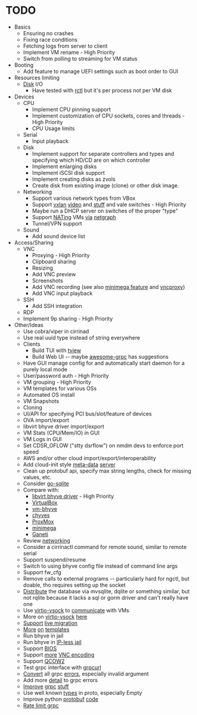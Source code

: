 
# TODO

* Basics
    * Ensuring no crashes
    * Fixing race conditions
    * Fetching logs from server to client
    * Implement VM rename - High Priority
    * Switch from polling to streaming for VM status
* Booting
    * Add feature to manage UEFI settings such as boot order to GUI
* Resources limiting
    * [Disk](https://arstechnica.com/gadgets/2020/02/how-fast-are-your-disks-find-out-the-open-source-way-with-fio/) I/O
        * Have tested with [rctl](https://man.freebsd.org/cgi/man.cgi?rctl) but it's per process not per VM disk
* Devices
    * CPU
        * Implement CPU pinning support
        * Implement customization of CPU sockets, cores and threads - High Priority
        * CPU Usage limits
    * Serial
        * Input playback
    * Disk
        * Implement support for separate controllers and types and specifying which HD/CD are on which controller
        * Implement enlarging disks
        * Implement iSCSI disk support
        * Implement creating disks as zvols
        * Create disk from existing image (clone) or other disk image.
    * Networking
        * Support various network types from VBox
        * Support [vxlan](https://www.bsdcan.org/2016/schedule/attachments/341_VXLAN_BSDCan2016.pdf) [video](https://www.youtube.com/watch?v=_1Ne_TgF3MQ) and [stuff](https://www.bsdcan.org/2016/schedule/events/715.en.html) and vale switches - High Priority
        * Maybe run a DHCP server on switches of the proper "type"
        * Support [NATing](https://github.com/zed-0xff/ng_sbinat) VMs [via](https://github.com/MonkWho/pfatt/blob/master/bin/pfatt.sh) [netgraph](https://reviews.freebsd.org/D23461)
        * Tunnel/VPN support
    * Sound
        * Add sound device list
* Access/Sharing
    * VNC
        * Proxying - High Priority
        * Clipboard sharing
        * Resizing
        * Add VNC preview
        * Screenshots
        * Add VNC recording (see also [minimega feature](https://minimega.org/articles/vnc.article)
          and [vncproxy](https://pkg.go.dev/github.com/amitbet/vncproxy))
        * Add VNC input playback
    * SSH
        * Add SSH integration
    * RDP
    * Implement 9p sharing - High Priority
* Other/Ideas
    * Use cobra/viper in cirrinad
    * Use real uuid type instead of string everywhere
    * Clients
        * Build TUI with [tview](https://github.com/rivo/tview)
        * Build Web UI -- maybe [awesome-grpc](https://github.com/grpc-ecosystem/awesome-grpc) has suggestions
    * Have GUI manage config for and automatically start daemon for a purely local mode
    * User/password auth - High Priority
    * VM grouping - High Priority
    * VM templates for various OSs
    * Automated OS install
    * VM Snapshots
    * Cloning
    * UI/API for specifying PCI bus/slot/feature of devices
    * OVA import/export
    * libvirt bhyve driver import/export
    * VM Stats (CPU/Mem/IO) in GUI
    * VM Logs in GUI
    * Set CDSR_OFLOW ("stty dsrflow") on nmdm devs to enforce port speed
    * AWS and/or other cloud import/export/interoperability
    * Add cloud-init
      style [meta-data](https://docs.openstack.org/nova/train/admin/metadata-service.html)
      [server](https://docs.tinkerbell.org/services/hegel/)
    * Clean up protobuf api, specify max string lengths, check for missing values, etc.
    * Consider [go-sqlite](https://github.com/glebarez/go-sqlite)
    * Compare with:
        * [libvirt bhyve driver](https://libvirt.org/drvbhyve.html) - High Priority
        * [VirtualBox](https://www.virtualbox.org/wiki/Documentation)
        * [vm-bhyve](https://github.com/churchers/vm-bhyve)
        * [chyves](http://chyves.org/)
        * [ProxMox](https://pve.proxmox.com/)
        * [minimega](https://minimega.org/)
        * [Ganeti](https://ganeti.org/)
    * Review [networking](https://freebsdfoundation.org/wp-content/uploads/2020/01/Arranging-Your-Virtual-Network-on-FreeBSD.pdf)
    * Consider a cirrinactl command for remote sound, similar to remote serial
    * Support suspend/resume
    * Switch to using bhyve config file instead of command line args
    * Support fw_cfg
    * Remove calls to external programs -- particularly hard for ngctl, but doable, tho requires setting up the socket
    * [Distribute](https://en.wikipedia.org/wiki/Distributed_SQL) the database via mvsqlite, dqlite or something similar, but not rqlite because it lacks a sql or gorm driver and can't really have one
    * Use [virtio-vsock](https://bugs.freebsd.org/bugzilla/show_bug.cgi?id=271793) to [communicate](https://github.com/linuxkit/virtsock) with VMs
    * More on [virtio-vsock](https://www.youtube.com/watch?v=LFqz-VZPhFE) [here](https://www.youtube.com/watch?v=_bYSQ68JPwE)
    * [Support](https://github.com/FreeBSD-UPB/freebsd-src/wiki/Virtual-Machine-Migration-using-bhyve) [live migration](https://lists.freebsd.org/archives/freebsd-virtualization/2023-June/001369.html)
    * [More](https://manpages.ubuntu.com/manpages/impish/man1/cloud-localds.1.html) [on](https://github.com/racingmars/vm-provision/blob/master/create.sh) [templates](https://www.youtube.com/watch?v=jxItb7iZyR0)
    * Run bhyve in jail
    * Run bhyve in [IP-less jail](https://bugs.freebsd.org/bugzilla/show_bug.cgi?id=273557)
    * Support [BIOS](https://www.gulbra.net/freebsd-bhyve/)
    * Support [more](https://github.com/freenas/libhyve-remote) [VNC encoding](https://reviews.freebsd.org/D11768)
    * Support [QCOW2](https://github.com/xcllnt/libvdsk)
    * Test grpc interface with [grpcurl](https://github.com/fullstorydev/grpcurl)
    * [Convert](https://github.com/grpc/grpc-go/blob/master/examples/features/error_details/client/main.go) all grpc [errors](https://grpc.github.io/grpc/core/md_doc_statuscodes.html), especially invalid argument
    * Add more [detail](https://github.com/grpc/grpc-go/blob/master/Documentation/rpc-errors.md) to grpc errors
    * [Improve](https://protobuf.dev/programming-guides/techniques/) [grpc](https://protobuf.dev/programming-guides/dos-donts/) [stuff](https://protobuf.dev/programming-guides/api/)
    * Use well known [types](https://protobuf.dev/reference/protobuf/google.protobuf/) in proto, especially Empty
    * Improve python [protobuf](https://protobuf.dev/programming-guides/proto3/) [code](https://protobuf.dev/reference/python/python-generated/#fields)
    * [Rate limit grpc](https://stackoverflow.com/questions/62925871/grpc-rate-limiting-an-api-on-a-per-rpc-basis )
